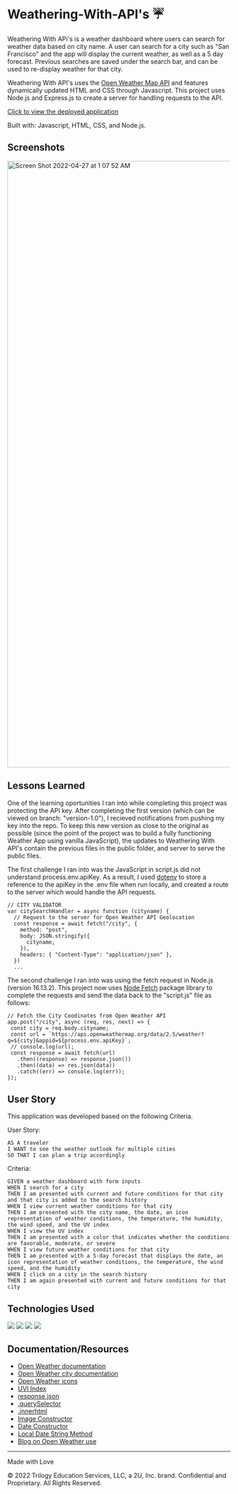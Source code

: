 # Weathering-With-API's ☔️

Weathering With APi's is a weather dashboard where users can search for weather data based on city name. A user can search for a city such as "San Francisco" and the app will display the current weather, as well as a 5 day forecast. Previous searches are saved under the search bar, and can be used to re-display weather for that city.

Weathering With API's uses the [Open Weather Map API](https://openweathermap.org/) and features dynamically updated HTML and CSS through Javascript. This project uses Node.js and Express.js to create a server for handling requests to the API.

[Click to view the deployed application](https://weathering-with-apis.herokuapp.com/)

Built with: Javascript, HTML, CSS, and Node.js.

## Screenshots

<img width="1369" alt="Screen Shot 2022-04-27 at 1 07 52 AM" src="https://user-images.githubusercontent.com/95142863/165452437-e580b805-b2f1-4f7e-99f0-147e7a3981e6.png">

## Lessons Learned

One of the learning oportunities I ran into while completing this project was protecting the API key. After completing the first version (which can be viewed on branch: "version-1.0"), I recieved notifications from pushing my key into the repo. To keep this new version as close to the original as possible (since the point of the project was to build a fully functioning Weather App using vanilla JavaScript), the updates to Weathering With API's contain the previous files in the public folder, and server to serve the public files.

The first challenge I ran into was the JavaScript in script.js did not understand process.env.apiKey. As a result, I used [dotenv](https://www.npmjs.com/package/dotenv) to store a reference to the apiKey in the .env file when run locally, and created a route to the server which would handle the API requests.

```
// CITY VALIDATOR
var citySearchHandler = async function (cityname) {
  // Request to the server for Open Weather API Geolocation
  const response = await fetch("/city", {
    method: "post",
    body: JSON.stringify({
      cityname,
    }),
    headers: { "Content-Type": "application/json" },
  })
  ...
```

The second challenge I ran into was using the fetch request in Node.js (version 16.13.2). This project now uses [Node Fetch](https://www.npmjs.com/package/node-fetch#post-with-form-parameters) package library to complete the requests and send the data back to the "script.js" file as follows:

```
// Fetch the City Coodinates from Open Weather API
app.post("/city", async (req, res, next) => {
 const city = req.body.cityname;
 const url = `https://api.openweathermap.org/data/2.5/weather?q=${city}&appid=${process.env.apiKey}`;
 // console.log(url);
 const response = await fetch(url)
   .then((response) => response.json())
   .then((data) => res.json(data))
   .catch((err) => console.log(err));
});
```

## User Story

This application was developed based on the following Criteria.

User Story:

```
AS A traveler
I WANT to see the weather outlook for multiple cities
SO THAT I can plan a trip accordingly
```

Criteria:

```
GIVEN a weather dashboard with form inputs
WHEN I search for a city
THEN I am presented with current and future conditions for that city and that city is added to the search history
WHEN I view current weather conditions for that city
THEN I am presented with the city name, the date, an icon representation of weather conditions, the temperature, the humidity, the wind speed, and the UV index
WHEN I view the UV index
THEN I am presented with a color that indicates whether the conditions are favorable, moderate, or severe
WHEN I view future weather conditions for that city
THEN I am presented with a 5-day forecast that displays the date, an icon representation of weather conditions, the temperature, the wind speed, and the humidity
WHEN I click on a city in the search history
THEN I am again presented with current and future conditions for that city
```

## Technologies Used
<img src="https://img.shields.io/badge/HTML5-E34F26?style=for-the-badge&logo=html5&logoColor=white" /> 
<img src="https://img.shields.io/badge/CSS3-1572B6?style=for-the-badge&logo=css3&logoColor=white" /> 
<img src="https://img.shields.io/badge/JavaScript-323330?style=for-the-badge&logo=javascript&logoColor=F7DF1E" />   
<img src="https://img.shields.io/badge/Node%20js-339933?style=for-the-badge&logo=nodedotjs&logoColor=white" />  

## Documentation/Resources

- [Open Weather documentation](https://openweathermap.org/api/one-call-api)
- [Open Weather city documentation](https://openweathermap.org/current#name)
- [Open Weather icons](https://openweathermap.org/weather-conditions#Weather-Condition-Codes-2)
- [UVI Index](<https://www.who.int/news-room/questions-and-answers/item/radiation-the-ultraviolet-(uv)-index>)
- [response.json](https://developer.mozilla.org/en-US/docs/Web/API/Response/json)
- [.querySelector](https://developer.mozilla.org/en-US/docs/Web/API/Document/querySelector)
- [.innerhtml](https://developer.mozilla.org/en-US/docs/Web/API/Element/innerHTML)
- [Image Constructor](https://developer.mozilla.org/en-US/docs/Web/API/HTMLImageElement/Image)
- [Date Constructor](https://developer.mozilla.org/en-US/docs/Web/JavaScript/Reference/Global_Objects/Date/Date)
- [Local Date String Method](https://developer.mozilla.org/en-US/docs/Web/JavaScript/Reference/Global_Objects/Date/toLocaleDateString)
- [Blog on Open Weather use](https://coding-boot-camp.github.io/full-stack/apis/how-to-use-api-keys)

---

Made with Love

© 2022 Trilogy Education Services, LLC, a 2U, Inc. brand. Confidential and Proprietary. All Rights Reserved.
